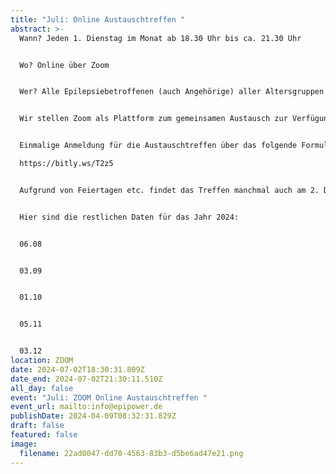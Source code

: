 ```yaml
---
title: "Juli: Online Austauschtreffen "
abstract: >-
  Wann? Jeden 1. Dienstag im Monat ab 18.30 Uhr bis ca. 21.30 Uhr 


  Wo? Online über Zoom


  Wer? Alle Epilepsiebetroffenen (auch Angehörige) aller Altersgruppen


  Wir stellen Zoom als Plattform zum gemeinsamen Austausch zur Verfügung. Die Teilnehmer können in themenspezifische Breakoutsessions, um über alle verschiedenen Themen rund um Epilepsie, aber auch Privates zu diskutieren. Wir haben eine sehr lockere Atmosphäre und jeder kann kommen und gehen, wie es persönlich am angenehmsten ist.


  Einmalige Anmeldung für die Austauschtreffen über das folgende Formular:

  https://bitly.ws/T2z5


  Aufgrund von Feiertagen etc. findet das Treffen manchmal auch am 2. Dienstag statt. 


  Hier sind die restlichen Daten für das Jahr 2024:


  06.08


  03.09


  01.10


  05.11


  03.12
location: ZOOM
date: 2024-07-02T18:30:31.809Z
date_end: 2024-07-02T21:30:11.510Z
all_day: false
event: "Juli: ZOOM Online Austauschtreffen "
event_url: mailto:info@epipower.de
publishDate: 2024-04-09T08:32:31.829Z
draft: false
featured: false
image:
  filename: 22ad0047-dd70-4563-83b3-d5be6ad47e21.png
---
```

